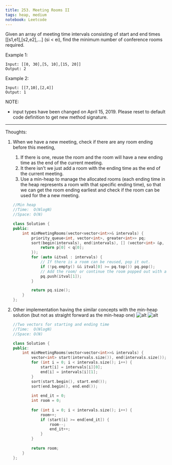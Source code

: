 ```yaml
---
title: 253. Meeting Rooms II
tags: heap, medium
notebook: Leetcode
---
```


Given an array of meeting time intervals consisting of start and end times [[s1,e1],[s2,e2],...] (si < ei), find the minimum number of conference rooms required.

Example 1:
```
Input: [[0, 30],[5, 10],[15, 20]]
Output: 2
```
Example 2:
```
Input: [[7,10],[2,4]]
Output: 1
```
NOTE: 
- input types have been changed on April 15, 2019. Please reset to default code definition to get new method signature.

----------
Thoughts:
1. When we have a new meeting, check if there are any room ending before this meeting, 
   1. If there is one, reuse the room and the room will have a new ending time as the end of the current meeting.
   2. It there isn't we just add a room with the ending time as the end of the current meeting.
   3. Use a min-heap to manage the allocated rooms (each ending time in the heap represents a room with that specific ending time), so that we can get the room ending earliest and check if the room can be used for the a new meeting.

    ```c++
    //Min heap
    //Time:  O(NlogN)
    //Space: O(N)

    class Solution {
    public:
        int minMeetingRooms(vector<vector<int>>& intervals) {
            priority_queue<int, vector<int>, greater<int>> pq;
            sort(begin(intervals), end(intervals), [] (vector<int> &p, vector<int> &q) {
                return p[0] < q[0];
            });
            for (auto &itval : intervals) {
                // If there is a room can be reused, pop it out.
                if (!pq.empty() && itval[0] >= pq.top()) pq.pop();
                // Add the room/ or continue the room popped out with a new ending time.
                pq.push(itval[1]);
            }

            return pq.size();
        }
    };
    ```

2. Other implementation having the similar concepts with the min-heap solution (but not as straight forward as the min-heap one)
![alt](https://i.loli.net/2018/09/24/5ba81e5ea9d15.jpg)
![alt](https://i.loli.net/2018/09/24/5ba81e7c04aee.jpg)
    ```c++
    //Two vectors for starting and ending time
    //Time:  O(NlogN)
    //Space: O(N)

    class Solution {
    public:
        int minMeetingRooms(vector<vector<int>>& intervals) {
            vector<int> start(intervals.size()), end(intervals.size());
            for (int i = 0; i < intervals.size(); i++) {
                start[i] = intervals[i][0];
                end[i] = intervals[i][1];
            }
            sort(start.begin(), start.end());
            sort(end.begin(), end.end());
            
            int end_it = 0;
            int room = 0;
            
            for (int i = 0; i < intervals.size(); i++) {
                room++;
                if (start[i] >= end[end_it]) {
                    room--;
                    end_it++;
                }
            }
            
            return room;
        }
    };
    ```